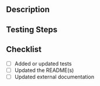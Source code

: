 ## Description
<!-- PR description, link to relevant issues -->

## Testing Steps
<!-- Steps to test the changes. Remove if not relevant -->

## Checklist
<!-- Check the boxes that apply -->
 - [ ] Added or updated tests
 - [ ] Updated the README(s)
 - [ ] Updated external documentation <!-- link to PR / commit -->
